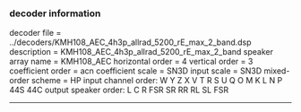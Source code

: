 
### decoder information 
decoder file = ../decoders/KMH108_AEC_4h3p_allrad_5200_rE_max_2_band.dsp
description = KMH108_AEC_4h3p_allrad_5200_rE_max_2_band
speaker array name = KMH108_AEC
horizontal order   = 4
vertical order     = 3
coefficient order  = acn
coefficient scale  = SN3D
input scale        = SN3D
mixed-order scheme = HP
input channel order: W Y Z X V T R S U Q O M K L N P 44S 44C 
output speaker order: L C R FSR SR RR RL SL FSR 

---

